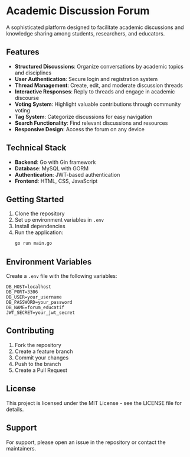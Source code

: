 # Academic Discussion Forum

A sophisticated platform designed to facilitate academic discussions and knowledge sharing among students, researchers, and educators.

## Features

- **Structured Discussions**: Organize conversations by academic topics and disciplines
- **User Authentication**: Secure login and registration system
- **Thread Management**: Create, edit, and moderate discussion threads
- **Interactive Responses**: Reply to threads and engage in academic discourse
- **Voting System**: Highlight valuable contributions through community voting
- **Tag System**: Categorize discussions for easy navigation
- **Search Functionality**: Find relevant discussions and resources
- **Responsive Design**: Access the forum on any device

## Technical Stack

- **Backend**: Go with Gin framework
- **Database**: MySQL with GORM
- **Authentication**: JWT-based authentication
- **Frontend**: HTML, CSS, JavaScript

## Getting Started

1. Clone the repository
2. Set up environment variables in `.env`
3. Install dependencies
4. Run the application:
   ```bash
   go run main.go
   ```

## Environment Variables

Create a `.env` file with the following variables:
```
DB_HOST=localhost
DB_PORT=3306
DB_USER=your_username
DB_PASSWORD=your_password
DB_NAME=forum_educatif
JWT_SECRET=your_jwt_secret
```

## Contributing

1. Fork the repository
2. Create a feature branch
3. Commit your changes
4. Push to the branch
5. Create a Pull Request

## License

This project is licensed under the MIT License - see the LICENSE file for details.

## Support

For support, please open an issue in the repository or contact the maintainers.